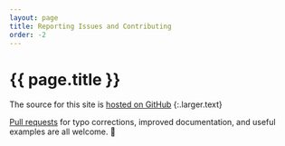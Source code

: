 ```yaml
---
layout: page
title: Reporting Issues and Contributing
order: -2
---
```


# {{ page.title }}

The source for this site is [hosted on GitHub]
{:.larger.text}

[Pull requests] for typo corrections, improved documentation, and useful examples are all welcome. :gift_heart:



[hosted on GitHub]: https://github.com/pixeldroid/jailang "The jailang documentation project on GitHub"
[pull requests]: https://github.com/pixeldroid/jailang/pulls "Pull requests for jailang"
